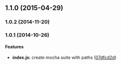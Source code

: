 ## 1.1.0 (2015-04-29)


### 1.0.2 (2014-11-20)


### 1.0.1 (2014-10-26)


#### Features

* **index.js:** create mocha suite with paths ([07dfcd2d](https://github.com/tomchentw/mocha-jscs.git/commit/07dfcd2d8589a85d12163771e62c8a30d8c99740))


